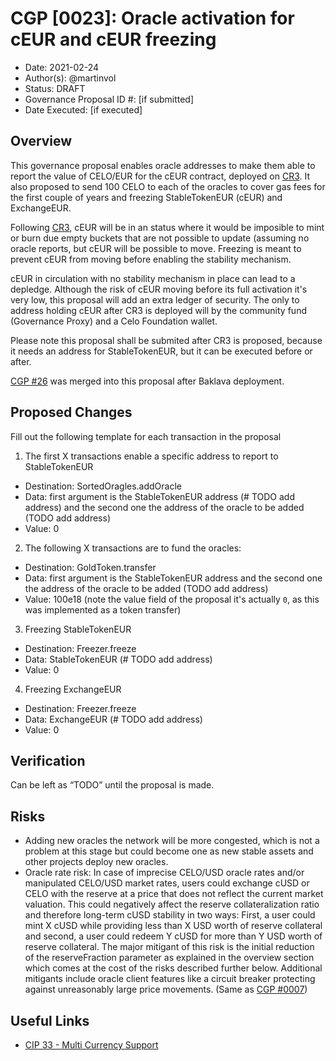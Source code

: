 # CGP [0023]: Oracle activation for cEUR and cEUR freezing

- Date: 2021-02-24
- Author(s): @martinvol
- Status: DRAFT
- Governance Proposal ID #: [if submitted]
- Date Executed: [if executed]

## Overview

This governance proposal enables oracle addresses to make them able to report the value of CELO/EUR for the cEUR contract, deployed on [CR3](https://github.com/celo-org/celo-proposals/blob/master/CGPs/0022.md). It also proposed to send 100 CELO to each of the oracles to cover gas fees for the first couple of years and freezing StableTokenEUR (cEUR) and ExchangeEUR.

Following [CR3](https://github.com/celo-org/celo-proposals/blob/master/CGPs/0022.md), cEUR will be in an status where it would be imposible to mint or burn due empty buckets that are not possible to update (assuming no oracle reports, but cEUR will be possible to move. Freezing is meant to prevent cEUR from moving before enabling the stability mechanism.

cEUR in circulation with no stability mechanism in place can lead to a depledge. Although the risk of cEUR moving before its full activation it's very low, this proposal will add an extra ledger of security. The only to address holding cEUR after CR3 is deployed will by the community fund (Governance Proxy) and a Celo Foundation wallet.

Please note this proposal shall be submited after CR3 is proposed, because it needs an address for StableTokenEUR, but it can be executed before or after.

[CGP #26](https://github.com/celo-org/celo-proposals/blob/master/CGPs/0022.md) was merged into this proposal after Baklava deployment.

## Proposed Changes

Fill out the following template for each transaction in the proposal

1. The first X transactions enable a specific address to report to StableTokenEUR
  - Destination: SortedOragles.addOracle
  - Data: first argument is the StableTokenEUR address (# TODO add address) and the second one the address of the oracle to be added (TODO add address)
  - Value: 0
2. The following X transactions are to fund the oracles:
  - Destination: GoldToken.transfer
  - Data: first argument is the StableTokenEUR address and the second one the address of the oracle to be added (TODO add address)
  - Value: 100e18  (note the value field of the proposal it's actually `0`, as this was implemented as a token transfer)
3. Freezing StableTokenEUR
  - Destination: Freezer.freeze
  - Data: StableTokenEUR (# TODO add address)
  - Value: 0
4. Freezing ExchangeEUR
  - Destination: Freezer.freeze
  - Data: ExchangeEUR (# TODO add address)
  - Value: 0
## Verification

Can be left as “TODO” until the proposal is made.

## Risks

- Adding new oracles the network will be more congested, which is not a problem at this stage but could become one as new stable assets and other projects deploy new oracles.
-  Oracle rate risk: In case of imprecise CELO/USD oracle rates and/or manipulated CELO/USD market rates, users could exchange cUSD or CELO with the reserve at a price that does not reflect the current market valuation. This could negatively affect the reserve collateralization ratio and therefore long-term cUSD stability in two ways: First, a user could mint X cUSD while providing less than X USD worth of reserve collateral and second, a user could redeem Y cUSD for more than Y USD worth of reserve collateral. The major mitigant of this risk is the initial reduction of the reserveFraction parameter as explained in the overview section which comes at the cost of the risks described further below. Additional mitigants include oracle client features like a circuit breaker protecting against unreasonably large price movements. (Same as [CGP #0007](https://github.com/celo-org/celo-proposals/blob/master/CGPs/0007.md))

## Useful Links

* [CIP 33 - Multi Currency Support](https://github.com/celo-org/celo-proposals/blob/master/CIPs/cip-0033.md)
